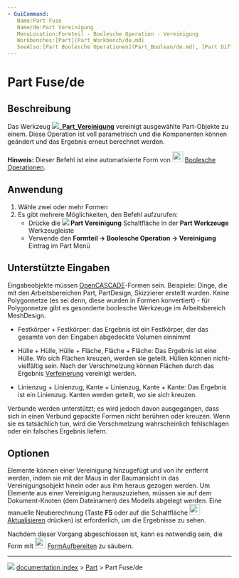 ```yaml
---
- GuiCommand:
   Name:Part Fuse
   Name/de:Part Vereinigung
   MenuLocation:Formteil - Boolesche Operation - Vereinigung
   Workbenches:[Part](Part_Workbench/de.md)
   SeeAlso:[Part Boolesche Operationen](Part_Boolean/de.md), [Part Differenz](Part_Cut/de.md), [Part Schnitt](Part_Common/de.md), 
---
```


# Part Fuse/de



## Beschreibung

Das Werkzeug **![](images/)_[Part_Vereinigung](Part_Fuse/de.md)** vereinigt ausgewählte Part-Objekte zu einem. Diese Operation ist voll parametrisch und die Komponenten können geändert und das Ergebnis erneut berechnet werden.

**Hinweis:** Dieser Befehl ist eine automatisierte Form von <img alt="" src=images/Part_Boolean.svg  style="width:24px;"> [Boolesche Operationen](Part_Boolean/de.md).



## Anwendung

1.  Wähle zwei oder mehr Formen
2.  Es gibt mehrere Möglichkeiten, den Befehl aufzurufen:
    -   Drücke die **![](images/) Part Vereinigung** Schaltfläche in der **Part Werkzeuge** Werkzeugleiste
    -   Verwende den **Formteil → Boolesche  Operation → Vereinigung** Eintrag im Part Menü



## Unterstützte Eingaben 

Eingabeobjekte müssen [OpenCASCADE](OpenCASCADE/de.md)-Formen sein. Beispiele: Dinge, die mit den Arbeitsbereichen Part, PartDesign, Skizzierer erstellt wurden. Keine Polygonnetze (es sei denn, diese wurden in Formen konvertiert) - für Polygonnetze gibt es gesonderte boolesche Werkzeuge im Arbeitsbereich MeshDesign.

-   Festkörper + Festkörper: das Ergebnis ist ein Festkörper, der das gesamte von den Eingaben abgedeckte Volumen einnimmt

-   Hülle + Hülle, Hülle + Fläche, Fläche + Fläche: Das Ergebnis ist eine Hülle. Wo sich Flächen kreuzen, werden sie geteilt. Hüllen können nicht-vielfältig sein. Nach der Verschmelzung können Flächen durch das Ergebnis [Verfeinerung](Part_RefineShape/de.md) vereinigt werden.

-   Linienzug + Linienzug, Kante + Linienzug, Kante + Kante: Das Ergebnis ist ein Linienzug. Kanten werden geteilt, wo sie sich kreuzen.

Verbunde werden unterstützt; es wird jedoch davon ausgegangen, dass sich in einen Verbund gepackte Formen nicht berühren oder kreuzen. Wenn sie es tatsächlich tun, wird die Verschmelzung wahrscheinlich fehlschlagen oder ein falsches Ergebnis liefern.



## Optionen

Elemente können einer Vereinigung hinzugefügt und von ihr entfernt werden, indem sie mit der Maus in der Baumansicht in das Vereinigungsobjekt hinein oder aus ihm heraus gezogen werden. Um Elemente aus einer Vereinigung herauszuziehen, müssen sie auf dem Dokument-Knoten (dem Dateinamen) des Modells abgelegt werden. Eine manuelle Neuberechnung (Taste **F5** oder auf die Schaltfläche <img alt="" src=images/Std_Refresh.svg  style="width:24px;"> [Aktualisieren](Std_Refresh/de.md) drücken) ist erforderlich, um die Ergebnisse zu sehen.

Nachdem dieser Vorgang abgeschlossen ist, kann es notwendig sein, die Form mit <img alt="" src=images/Part_RefineShape.svg  style="width:24px;"> [FormAufbereiten](Part_RefineShape/de.md) zu säubern.



---
![](images/Button_right.svg) [documentation index](../README.md) > [Part](Part_Workbench.md) > Part Fuse/de
